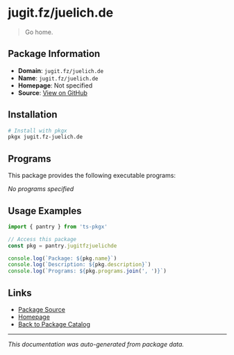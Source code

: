 # jugit.fz/juelich.de

> Go home.

## Package Information

- **Domain**: `jugit.fz/juelich.de`
- **Name**: `jugit.fz/juelich.de`
- **Homepage**: Not specified
- **Source**: [View on GitHub](https://github.com/pkgxdev/pantry/tree/main/projects/jugit.fz/juelich.de/package.yml)

## Installation

```bash
# Install with pkgx
pkgx jugit.fz-juelich.de
```

## Programs

This package provides the following executable programs:

*No programs specified*

## Usage Examples

```typescript
import { pantry } from 'ts-pkgx'

// Access this package
const pkg = pantry.jugitfzjuelichde

console.log(`Package: ${pkg.name}`)
console.log(`Description: ${pkg.description}`)
console.log(`Programs: ${pkg.programs.join(', ')}`)
```

## Links

- [Package Source](https://github.com/pkgxdev/pantry/tree/main/projects/jugit.fz/juelich.de/package.yml)
- [Homepage](#)
- [Back to Package Catalog](../package-catalog.md)

---

*This documentation was auto-generated from package data.*

